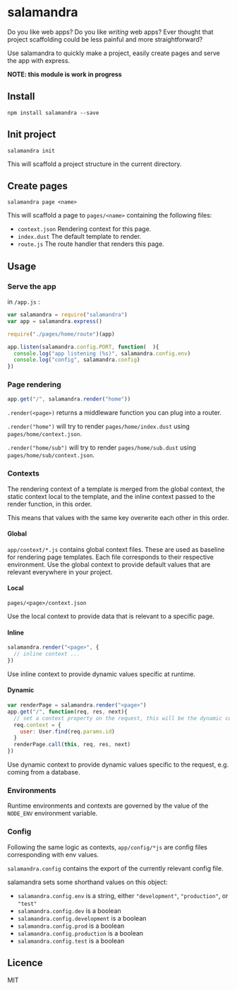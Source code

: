 salamandra
==========

Do you like web apps? Do you like *writing* web apps?
Ever thought that project scaffolding could be less painful and more straightforward?

Use salamandra to quickly make a project, easily create pages and serve the app with express.

**NOTE: this module is work in progress**

## Install

```
npm install salamandra --save
```

## Init project

```
salamandra init
```

This will scaffold a project structure in the current directory.

## Create pages

```
salamandra page <name>
```

This will scaffold a page to `pages/<name>` containing the following files:

 - `context.json` Rendering context for this page.
 - `index.dust` The default template to render.
 - `route.js` The route handler that renders this page.

## Usage

### Serve the app

in `/app.js` :

```js
var salamandra = require("salamandra")
var app = salamandra.express()

require("./pages/home/route")(app)

app.listen(salamandra.config.PORT, function(  ){
  console.log("app listening (%s)", salamandra.config.env)
  console.log("config", salamandra.config)
})
```

### Page rendering

```js
app.get("/", salamandra.render("home"))
```

`.render(<page>)` returns a middleware function you can plug into a router.

`.render("home")` will try to render `pages/home/index.dust` using `pages/home/context.json`.

`.render("home/sub")` will try to render `pages/home/sub.dust` using `pages/home/sub/context.json`.

### Contexts

The rendering context of a template is merged from the global context, the static context local to the template,
and the inline context passed to the render function, in this order.

This means that values with the same key overwrite each other in this order.

#### Global

`app/context/*.js` contains global context files. These are used as baseline for rendering page templates.
Each file corresponds to their respective environment.
Use the global context to provide default values that are relevant everywhere in your project.

#### Local

`pages/<page>/context.json`

Use the local context to provide data that is relevant to a specific page.

#### Inline

```js
salamandra.render("<page>", {
  // inline context ...
})
```

Use inline context to provide dynamic values specific at runtime.

#### Dynamic

```js
var renderPage = salamandra.render("<page>")
app.get("/", function(req, res, next){
  // set a context property on the request, this will be the dynamic context for the template
  req.context = {
    user: User.find(req.params.id)
  }
  renderPage.call(this, req, res, next)
})
```

Use dynamic context to provide dynamic values specific to the request, e.g. coming from a database.

### Environments

Runtime environments and contexts are governed by the value of the `NODE_ENV` environment variable.

### Config

Following the same logic as contexts, `app/config/*js` are config files corresponding with env values.

`salamandra.config` contains the export of the currently relevant config file.

salamandra sets some shorthand values on this object:

 - `salamandra.config.env` is a string, either `"development"`, `"production"`, or `"test"`
 - `salamandra.config.dev` is a boolean
 - `salamandra.config.development` is a boolean
 - `salamandra.config.prod` is a boolean
 - `salamandra.config.production` is a boolean
 - `salamandra.config.test` is a boolean

## Licence

MIT
